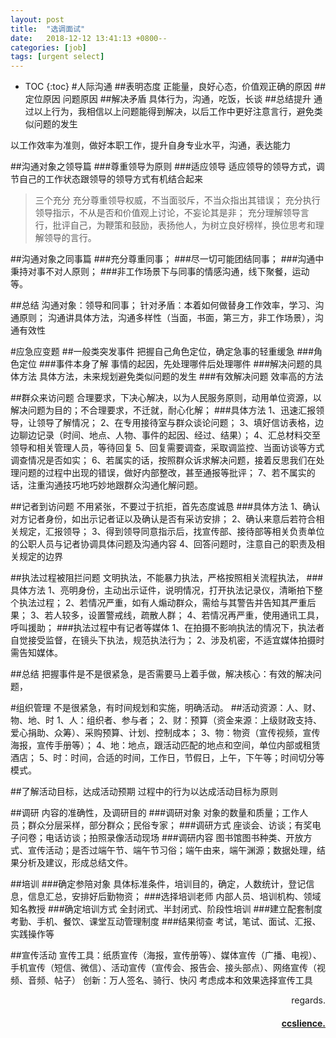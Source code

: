 ```yaml
---
layout: post
title:  "选调面试"
date:   2018-12-12 13:41:13 +0800--
categories: [job]
tags: [urgent select]  
---
```


- TOC
{:toc}
#人际沟通
##表明态度
正能量，良好心态，价值观正确的原因
##定位原因
问题原因
##解决矛盾
具体行为，沟通，吃饭，长谈
##总结提升
通过以上行为，我相信以上问题能得到解决，以后工作中更好注意言行，避免类似问题的发生

以工作效率为准则，做好本职工作，提升自身专业水平，沟通，表达能力


##沟通对象之领导篇
###尊重领导为原则
###适应领导
适应领导的领导方式，调节自己的工作状态跟领导的领导方式有机结合起来

>三个充分
充分尊重领导权威，不当面驳斥，不当众指出其错误；
充分执行领导指示，不从是否和价值观上讨论，不妄论其是非；
充分理解领导言行，批评自己，为鞭策和鼓励，表扬他人，为树立良好榜样，换位思考和理解领导的言行。

##沟通对象之同事篇
###充分尊重同事；
###尽一切可能团结同事；
###沟通中秉持对事不对人原则；
###非工作场景下与同事的情感沟通，线下聚餐，运动等。

##总结
沟通对象：领导和同事；
针对矛盾：本着如何做替身工作效率，学习、沟通原则；
沟通讲具体方法，沟通多样性（当面，书面，第三方，非工作场景），沟通有效性


#应急应变题
##一般类突发事件
把握自己角色定位，确定急事的轻重缓急
###角色定位
###事件本身了解
事情的起因，先处理哪件后处理哪件
###解决问题的具体方法
具体方法，未来规划避免类似问题的发生
###有效解决问题
效率高的方法

##群众来访问题
合理要求，下决心解决，以为人民服务原则，动用单位资源，以解决问题为目的；不合理要求，不迁就，耐心化解；
###具体方法
1、迅速汇报领导，让领导了解情况；
2、在专用接待室与群众谈论问题；
3、填好信访表格，边边聊边记录（时间、地点、人物、事件的起因、经过、结果）；
4、汇总材料交至领导和相关管理人员，等待回复
5、回复需要调查，采取调监控、当面访谈等方式调查情况是否如实；
6、若属实的话，按照群众诉求解决问题，接着反思我们在处理问题的过程中出现的错误，做好内部整改，甚至通报等批评；
7、若不属实的话，注重沟通技巧地巧妙地跟群众沟通化解问题。

##记者到访问题
不用紧张，不要过于抗拒，首先态度诚恳
###具体方法
1、确认对方记者身份，如出示记者证以及确认是否有采访安排；
2、确认来意后若符合相关规定，汇报领导；
3、得到领导同意指示后，找宣传部、接待部等相关负责单位的公职人员与记者协调具体问题及沟通内容
4、回答问题时，注意自己的职责及相关规定的边界

##执法过程被阻拦问题
文明执法，不能暴力执法，严格按照相关流程执法，
###具体方法
1、亮明身份，主动出示证件，说明情况，打开执法记录仪，清晰拍下整个执法过程；
2、若情况严重，如有人煽动群众，需给与其警告并告知其严重后果；
3、若人较多，设置警戒线，疏散人群；
4、若情况再严重，使用通讯工具，呼叫援助；
###执法过程中有记者等媒体
1、在拍摄不影响执法的情况下，执法者自觉接受监督，在镜头下执法，规范执法行为；
2、涉及机密，不适宜媒体拍摄时需告知媒体。

##总结
把握事件是不是很紧急，是否需要马上着手做，解决核心：有效的解决问题，

#组织管理
不是很紧急，有时间规划和实施，明确活动。
##活动资源：人、财、物、地、时
1、人：组织者、参与者；
2、财：预算（资金来源：上级财政支持、爱心捐助、众筹）、采购预算、计划、控制成本；
3、物：物资（宣传视频，宣传海报，宣传手册等）；
4、地：地点，跟活动匹配的地点和空间，单位内部或租赁酒店；
5、时：时间，合适的时间，工作日，节假日，上午，下午等；时间切分等模式。

##了解活动目标，达成活动预期
过程中的行为以达成活动目标为原则

##调研
内容的准确性，及调研目的
###调研对象
对象的数量和质量；工作人员；群众分层采样，部分群众；民俗专家；
###调研方式
座谈会、访谈；有奖电子问卷；电话访谈；拍照录像活动现场
###调研内容
图书馆图书种类、开放方式、宣传活动；是否过端午节、端午节习俗；端午由来，端午渊源；数据处理，结果分析及建议，形成总结文件。

##培训
###确定参陪对象
具体标准条件，培训目的，确定，人数统计，登记信息，信息汇总，安排好后勤物资；
###选择培训老师
内部人员、培训机构、领域知名教授
###确定培训方式
全封闭式、半封闭式、阶段性培训
###建立配套制度
考勤、手机、餐饮、课堂互动管理制度
###结果彻查
考试，笔试、面试、汇报、实践操作等

##宣传活动
宣传工具：纸质宣传（海报，宣传册等）、媒体宣传（广播、电视）、手机宣传（短信、微信）、活动宣传（宣传会、报告会、接头部点）、网络宣传（视频、音频、帖子）
创新：万人签名、骑行、快闪
考虑成本和效果选择宣传工具




<p  align="right">regards.</p>
<h4 align="right">
    <a href="http://ccslience.oukohou.wang/">
        ccslience.
    </a>
</h4>

